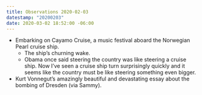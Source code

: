 ```yaml
---
title: Observations 2020-02-03
datestamp: "20200203"
date: 2020-03-02 18:52:00 -06:00
---
```


- Embarking on Cayamo Cruise, a music festival aboard the Norwegian Pearl cruise ship.
	- The ship’s churning wake.
	- Obama once said steering the country was like steering a cruise ship. Now I’ve seen a cruise ship turn surprisingly quickly and it seems like the country must be like steering something even bigger.
- Kurt Vonnegut’s amazingly beautiful and devastating essay about the bombing of Dresden (via Sammy).
